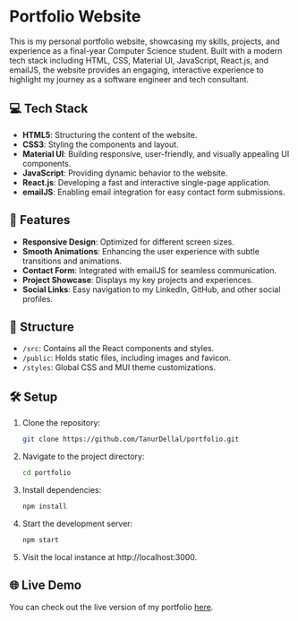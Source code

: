 # Portfolio Website

This is my personal portfolio website, showcasing my skills, projects, and experience as a final-year Computer Science student. Built with a modern tech stack including HTML, CSS, Material UI, JavaScript, React.js, and emailJS, the website provides an engaging, interactive experience to highlight my journey as a software engineer and tech consultant.

## 💻 Tech Stack

- **HTML5**: Structuring the content of the website.
- **CSS3**: Styling the components and layout.
- **Material UI**: Building responsive, user-friendly, and visually appealing UI components.
- **JavaScript**: Providing dynamic behavior to the website.
- **React.js**: Developing a fast and interactive single-page application.
- **emailJS**: Enabling email integration for easy contact form submissions.

## 🚀 Features

- **Responsive Design**: Optimized for different screen sizes.
- **Smooth Animations**: Enhancing the user experience with subtle transitions and animations.
- **Contact Form**: Integrated with emailJS for seamless communication.
- **Project Showcase**: Displays my key projects and experiences.
- **Social Links**: Easy navigation to my LinkedIn, GitHub, and other social profiles.

## 📂 Structure

- `/src`: Contains all the React components and styles.
- `/public`: Holds static files, including images and favicon.
- `/styles`: Global CSS and MUI theme customizations.

## 🛠️ Setup

1. Clone the repository:
   ```bash
   git clone https://github.com/TanurDellal/portfolio.git

2. Navigate to the project directory:
   ```bash
   cd portfolio

3. Install dependencies:
   ```bash
   npm install

4. Start the development server:
   ```bash
   npm start

5. Visit the local instance at http://localhost:3000.


## 🌐 Live Demo

You can check out the live version of my portfolio [here](https://tanurdellal.vercel.app).

